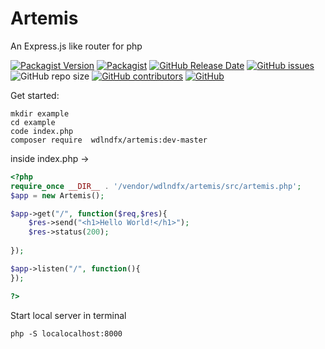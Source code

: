 # Artemis
An Express.js like router for php



[![Packagist Version](https://img.shields.io/packagist/v/wdlndfx/Artemis?cacheSeconds=3600)](https://packagist.org/packages/crowdin/crowdin-api-client)
[![Packagist](https://img.shields.io/packagist/dt/wdlndfx/Artemis?cacheSeconds=3600)](https://packagist.org/packages/crowdin/crowdin-api-client)
[![GitHub Release Date](https://img.shields.io/github/release-date/leonn00albert/Artemis?cacheSeconds=3600)](https://github.com/crowdin/crowdin-api-client-php/releases)
[![GitHub issues](https://img.shields.io/github/issues/leonn00albert/Artemis?cacheSeconds=3600)](https://github.com/leonn00albert/Artemis/issues)
![GitHub repo size](https://img.shields.io/github/repo-size/leonn00albert/Artemis)
[![GitHub contributors](https://img.shields.io/github/contributors/leon00albert/Artemis?cacheSeconds=3600)](https://github.com/crowdin/crowdin-api-client-php/graphs/contributors)
[![GitHub](https://img.shields.io/github/license/leon00albert/crowdin-api-client-php?cacheSeconds=3600)](https://github.com/crowdin/crowdin-api-client-php/blob/master/LICENSE)



Get started:

```shell
mkdir example
cd example
code index.php
composer require  wdlndfx/artemis:dev-master
```

inside index.php ->

```php
<?php
require_once __DIR__ . '/vendor/wdlndfx/artemis/src/artemis.php';
$app = new Artemis();

$app->get("/", function($req,$res){
    $res->send("<h1>Hello World!</h1>");
    $res->status(200);
      
});

$app->listen("/", function(){
});

?>
```
Start local server in terminal

```shell
php -S localocalhost:8000
```
